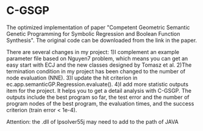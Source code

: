 # C-GSGP
The optimized implementation of paper "Competent Geometric Semantic Genetic Programming for Symbolic Regression and Boolean Function Synthesis". The original code can be downloaded from the link in the paper.


There are several changes in my project:
1)I complement an example parameter file based on Nguyen7 problem, which means you can get an easy start with ECJ and the new classes designed by Tomasz et al.
2)The termination condition in my project has been changed to the number of node evaluation (NNE).
3)I update the hit criterion in ec.app.semanticGP.Regression.evaluate().
4)I add more statistic outputs item for the project. It helps you to get a detail analysis with C-GSGP. The outputs include the best program so far, the test error and the number of program nodes of the best program, the evaluation times, and the success criterion (train error < 1e-4). 

Attention: the .dll of lpsolver55j may need to add to the path of JAVA
